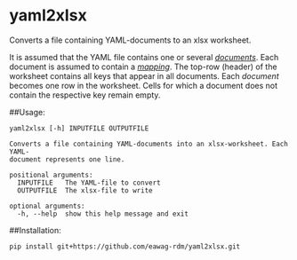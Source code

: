 # yaml2xlsx
Converts a file containing YAML-documents to an xlsx worksheet.

It is assumed that the YAML file contains one or several [*documents*](http://yaml.org/spec/1.2/spec.html#document//).
Each document is assumed to contain a [*mapping*](http://yaml.org/spec/1.2/spec.html#mapping//).
The top-row (header) of the worksheet contains all keys that appear in all documents.
Each *document* becomes one row in the worksheet.
Cells for which a document does not contain the respective key remain empty.


##Usage:

    yaml2xlsx [-h] INPUTFILE OUTPUTFILE

    Converts a file containing YAML-documents into an xlsx-worksheet. Each YAML-
    document represents one line.

    positional arguments:
      INPUTFILE   The YAML-file to convert
      OUTPUTFILE  The xlsx-file to write

    optional arguments:
      -h, --help  show this help message and exit

##Installation:

    pip install git+https://github.com/eawag-rdm/yaml2xlsx.git
